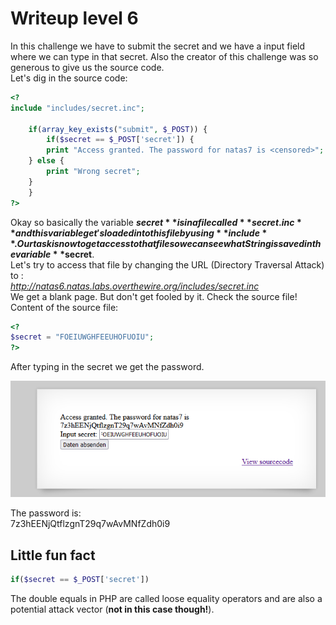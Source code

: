 # Writeup level 6
In this challenge we have to submit the secret and we have a input field where we can type in that secret. Also the creator of this challenge was so generous to give us the source code.  
Let's dig in the source code:

```php
<?
include "includes/secret.inc";

    if(array_key_exists("submit", $_POST)) {
        if($secret == $_POST['secret']) {
        print "Access granted. The password for natas7 is <censored>";
    } else {
        print "Wrong secret";
    }
    }
?>
```

Okay so basically the variable **$secret** is in a file called **secret.inc** and this variable get's loaded into this file by using **include**. Our task is now to get access to that file so we can see what String is saved in the variable **$secret**.  
Let's try to access that file by changing the URL (Directory Traversal Attack) to :  
*http://natas6.natas.labs.overthewire.org/includes/secret.inc*  
We get a blank page. But don't get fooled by it. Check the source file!  
Content of the source file:  
```php
<?
$secret = "FOEIUWGHFEEUHOFUOIU";
?>
```
After typing in the secret we get the password.

![ ](natas6.png  "Natas 6")

The password is:  
7z3hEENjQtflzgnT29q7wAvMNfZdh0i9

## Little fun fact
```php
if($secret == $_POST['secret'])
```
The double equals in PHP are called loose equality operators and are also a potential attack vector (**not in this case though!**).
